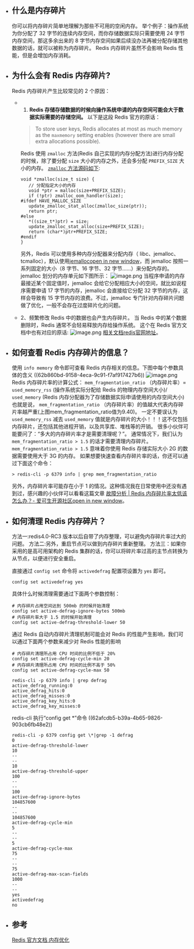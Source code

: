 - ## 什么是内存碎片
  你可以将内存碎片简单地理解为那些不可用的空闲内存。
  举个例子：操作系统为你分配了 32 字节的连续内存空间，而你存储数据实际只需要使用 24 字节内存空间，那这多余出来的 8 字节内存空间如果后续没办法再被分配存储其他数据的话，就可以被称为内存碎片。
  Redis 内存碎片虽然不会影响 Redis 性能，但是会增加内存消耗。
- ## 为什么会有 Redis 内存碎片?
  Redis 内存碎片产生比较常见的 2 个原因：
	- 1. **Redis 存储存储数据的时候向操作系统申请的内存空间可能会大于数据实际需要的存储空间。**
	  以下是这段 Redis 官方的原话：
	  
	  >To store user keys, Redis allocates at most as much memory as the `maxmemory` setting enables (however there are small extra allocations possible).
	  
	  Redis 使用 `zmalloc` 方法(Redis 自己实现的内存分配方法)进行内存分配的时候，除了要分配 `size` 大小的内存之外，还会多分配 `PREFIX_SIZE` 大小的内存。
	  [`zmalloc` 方法源码如下](https://github.com/antirez/redis-tools/blob/master/zmalloc.c):
	  ```
	  void *zmalloc(size_t size) {
	     // 分配指定大小的内存
	     void *ptr = malloc(size+PREFIX_SIZE);
	     if (!ptr) zmalloc_oom_handler(size);
	  #ifdef HAVE_MALLOC_SIZE
	     update_zmalloc_stat_alloc(zmalloc_size(ptr));
	     return ptr;
	  #else
	     *((size_t*)ptr) = size;
	     update_zmalloc_stat_alloc(size+PREFIX_SIZE);
	     return (char*)ptr+PREFIX_SIZE;
	  #endif
	  }
	  ```
	  另外，Redis 可以使用多种内存分配器来分配内存（ libc、jemalloc、tcmalloc），默认使用[jemallocopen in new window](https://github.com/jemalloc/jemalloc)，而 jemalloc 按照一系列固定的大小（8 字节、16 字节、32 字节......）来分配内存的。jemalloc 划分的内存单元如下图所示：
	  ![image.png](../assets/image_1656251029996_0.png)
	  当程序申请的内存最接近某个固定值时，jemalloc 会给它分配相应大小的空间，就比如说程序需要申请 17 字节的内存，jemalloc 会直接给它分配 32 字节的内存，这样会导致有 15 字节内存的浪费。不过，jemalloc 专门针对内存碎片问题做了优化，一般不会存在过度碎片化的问题。
	- 2、频繁修改 Redis 中的数据也会产生内存碎片。
	  当 Redis 中的某个数据删除时，Redis 通常不会轻易释放内存给操作系统。
	  这个在 Redis 官方文档中也有对应的原话:
	  ![image.png](../assets/image_1656251088089_0.png)
	  [相关文档redis官网地址](https://redis.io/topics/memory-optimization)。
- ## 如何查看 Redis 内存碎片的信息？
  使用 `info memory` 命令即可查看 Redis 内存相关的信息。下图中每个参数具体的含义 ((62b860bd-9158-4eca-9c91-f7af917427b6))
  ![image.png](../assets/image_1656251309031_0.png) 
  Redis 内存碎片率的计算公式： `mem_fragmentation_ratio` （内存碎片率）= `used_memory_rss` (操作系统实际分配给 Redis 的物理内存空间大小)/ `used_memory` (Redis 内存分配器为了存储数据实际申请使用的内存空间大小)
  也就是说， `mem_fragmentation_ratio` （内存碎片率）的值越大代表内存碎片率越严重(上图mem_fragmentation_ratio值为9.40)。
  一定不要误认为 `used_memory_rss` 减去 `used_memory` 值就是内存碎片的大小！！！这不仅包括内存碎片，还包括其他进程开销，以及共享库、堆栈等的开销。
  很多小伙伴可能要问了：“多大的内存碎片率才是需要清理呢？”。
  通常情况下，我们认为 `mem_fragmentation_ratio > 1.5` 的话才需要清理内存碎片。 `mem_fragmentation_ratio > 1.5` 意味着你使用 Redis 存储实际大小 2G 的数据需要使用大于 3G 的内存。
  如果想要快速查看内存碎片率的话，你还可以通过下面这个命令：
  ```
  > redis-cli -p 6379 info | grep mem_fragmentation_ratio
  ```
  另外，内存碎片率可能存在小于 1 的情况。这种情况我在日常使用中还没有遇到过，感兴趣的小伙伴可以看看这篇文章
  [故障分析 | Redis 内存碎片率太低该怎么办？- 爱可生开源社区open in new window](https://mp.weixin.qq.com/s/drlDvp7bfq5jt2M5pTqJCw)。
- ## 如何清理 Redis 内存碎片？
  方法一:redis4.0-RC3 版本以后自带了内存整理，可以避免内存碎片率过大的问题。
  方法二:另外，重启节点可以做到内存碎片重新整理。
  方法三：如果你采用的是高可用架构的 Redis 集群的话，你可以将碎片率过高的主节点转换为从节点，以便进行安全重启。
  
  直接通过 `config set` 命令将 `activedefrag` 配置项设置为 `yes` 即可。
  ```
  config set activedefrag yes
  ```
  具体什么时候清理需要通过下面两个参数控制：
  ```
  # 内存碎片占用空间达到 500mb 的时候开始清理
  config set active-defrag-ignore-bytes 500mb
  # 内存碎片率大于 1.5 的时候开始清理
  config set active-defrag-threshold-lower 50
  ```
  通过 Redis 自动内存碎片清理机制可能会对 Redis 的性能产生影响，我们可以通过下面两个参数来减少对 Redis 性能的影响
  ```
  # 内存碎片清理所占用 CPU 时间的比例不低于 20%
  config set active-defrag-cycle-min 20
  # 内存碎片清理所占用 CPU 时间的比例不高于 50%
  config set active-defrag-cycle-max 50
  ```
  
  ```
  redis-cli -p 6379 info | grep defrag
  active_defrag_running:0
  active_defrag_hits:0
  active_defrag_misses:0
  active_defrag_key_hits:0
  active_defrag_key_misses:0
  ```
  redis-cli 执行“config get *”命令 ((62afcdb5-b39a-4b65-9826-903cb6fb48e2)) 
  ```
  redis-cli -p 6379 config get \*|grep -1 defrag
  0
  active-defrag-threshold-lower
  10
  --
  --
  10
  active-defrag-threshold-upper
  100
  --
  --
  100
  active-defrag-ignore-bytes
  104857600
  --
  --
  104857600
  active-defrag-cycle-min
  5
  --
  --
  5
  active-defrag-cycle-max
  75
  --
  --
  75
  active-defrag-max-scan-fields
  1000
  --
  --
  yes
  activedefrag
  no
  ```
- ## 参考
  [Redis 官方文档 内存优化](https://redis.io/topics/memory-optimization)